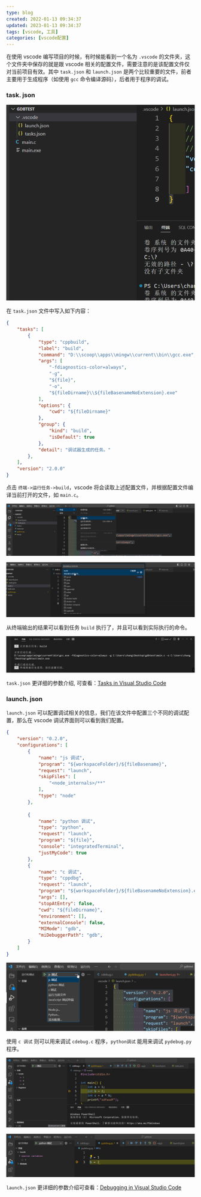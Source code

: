 ```yaml
---
type: blog
created: 2022-01-13 09:34:37
updated: 2023-01-13 09:34:37
tags: [vscode, 工具]
categories: [vscode配置]
---
```


在使用 vscode 编写项目的时候，有时候能看到一个名为 `.vscode` 的文件夹，这个文件夹中保存的就是跟 vscode 相关的配置文件，需要注意的是该配置文件仅对当前项目有效。其中 `task.json` 和 `launch.json` 是两个比较重要的文件，前者主要用于生成程序（如使用 `gcc` 命令编译源码），后者用于程序的调试。

### task. json

![](附件/image/VScode中的task.json和launch.json_image_1.png)

在 `task.json` 文件中写入如下内容：

```json
{
    "tasks": [
        {
            "type": "cppbuild",
            "label": "build",
            "command": "D:\\scoop\\apps\\mingw\\current\\bin\\gcc.exe",
            "args": [
                "-fdiagnostics-color=always",
                "-g",
                "${file}",
                "-o",
                "${fileDirname}\\${fileBasenameNoExtension}.exe"
            ],
            "options": {
                "cwd": "${fileDirname}"
            },
            "group": {
                "kind": "build",
                "isDefault": true
            },
            "detail": "调试器生成的任务。"
        },
    ],
    "version": "2.0.0"
}
```

点击 `终端->运行任务->build`，vscode 将会读取上述配置文件，并根据配置文件编译当前打开的文件，如 `main.c`。

![](附件/image/VScode中的task.json和launch.json_image_2.png)

![](附件/image/VScode中的task.json和launch.json_image_3.png)

从终端输出的结果可以看到任务 `build` 执行了，并且可以看到实际执行的命令。

![](附件/image/VScode中的task.json和launch.json_image_4.png)

`task.json` 更详细的参数介绍, 可查看：[Tasks in Visual Studio Code](https://code.visualstudio.com/docs/editor/tasks)

### launch. json

`launch.json` 可以配置调试相关的信息，我们在该文件中配置三个不同的调试配置，那么在 vscode 调试界面则可以看到我们配置。

```json
{
    "version": "0.2.0",
    "configurations": [
        {
            "name": "js 调试",
            "program": "${workspaceFolder}/${fileBasename}",
            "request": "launch",
            "skipFiles": [
                "<node_internals>/**"
            ],
            "type": "node"
        },

        {
            "name": "python 调试",
            "type": "python",
            "request": "launch",
            "program": "${file}",
            "console": "integratedTerminal",
            "justMyCode": true
        },
        {
            "name": "c 调试",
            "type": "cppdbg",
            "request": "launch",
            "program": "${workspaceFolder}/${fileBasenameNoExtension}.exe",
            "args": [],
            "stopAtEntry": false,
            "cwd": "${fileDirname}",
            "environment": [],
            "externalConsole": false,
            "MIMode": "gdb",
            "miDebuggerPath": "gdb",
        }
    ]
}
```

![](附件/image/VScode中的task.json和launch.json_image_5.png)

使用 `c 调试` 则可以用来调试 `cdebug.c` 程序，`python调试` 能用来调试 `pydebug.py` 程序。

![](附件/image/VScode中的task.json和launch.json_image_6.png)

![](附件/image/VScode中的task.json和launch.json_image_7.png)

`launch.json` 更详细的参数介绍可查看：[Debugging in Visual Studio Code](https://code.visualstudio.com/docs/editor/debugging)
